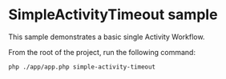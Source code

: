 # SimpleActivityTimeout sample

This sample demonstrates a basic single Activity Workflow.

From the root of the project, run the following command:

```bash
php ./app/app.php simple-activity-timeout
```

